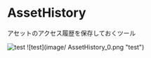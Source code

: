 # AssetHistory
アセットのアクセス履歴を保存しておくツール

![test](https://github.com/hiroki-kitahara/AssetHistory/wiki/image/AssetHistory_0.png "test")
![test](image/ AssetHistory_0.png "test")
